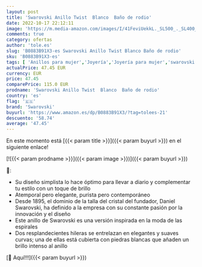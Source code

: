 ```yaml
---
layout: post
title: 'Swarovski Anillo Twist  Blanco  Baño de rodio'
date: 2022-10-17 22:12:11
image: 'https://m.media-amazon.com/images/I/41FeviUekkL._SL500_._SL400_.jpg'
comments: true
category: ofertas
author: 'tole.es'
slug: 'B0883B91X3-es Swarovski Anillo Twist Blanco Baño de rodio'
sku: 'B0883B91X3-es'
tags: [ 'Anillos para mujer','Joyería','Joyería para mujer','swarovski','🇪🇸', ]
actualPrice: 47.45 EUR
currency: EUR
price: 47.45
comparePrice: 115.0 EUR
prodname: 'Swarovski Anillo Twist  Blanco  Baño de rodio'
country: 'es'
flag: '🇪🇸'
brand: 'Swarovski'
buyurl: 'https://www.amazon.es/dp/B0883B91X3/?tag=tolees-21'
descuento: '58.74'
average: '47.45'
---
```


En este momento está [{{< param title >}}]({{< param buyurl >}}) en el siguiente enlace!

[![{{< param prodname >}}]({{< param image >}})]({{< param buyurl >}})

🔎:

- Su diseño simplista lo hace óptimo para llevar a diario y complementar tu estilo con un toque de brillo
- Atemporal pero elegante, purista pero contemporáneo
- Desde 1895, el dominio de la talla del cristal del fundador, Daniel Swarovski, ha definido a la empresa con su constante pasión por la innovación y el diseño
- Este anillo de Swarovski es una versión inspirada en la moda de las espirales
- Dos resplandecientes hileras se entrelazan en elegantes y suaves curvas; una de ellas está cubierta con piedras blancas que añaden un brillo intenso al anillo

[🛒 Aquí!!!]({{< param buyurl >}})
